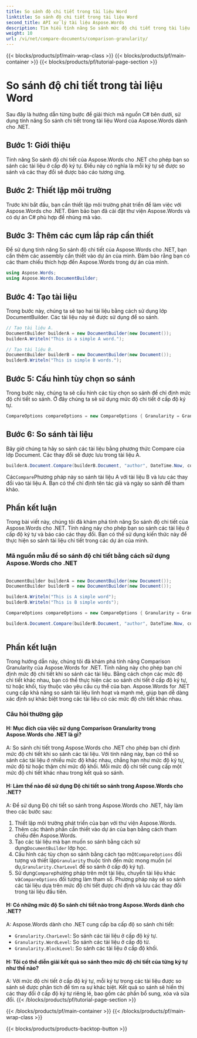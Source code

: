 ```yaml
---
title: So sánh độ chi tiết trong tài liệu Word
linktitle: So sánh độ chi tiết trong tài liệu Word
second_title: API xử lý tài liệu Aspose.Words
description: Tìm hiểu tính năng So sánh mức độ chi tiết trong tài liệu Word của Aspose.Words dành cho .NET cho phép so sánh từng ký tự trong tài liệu, báo cáo những thay đổi đã thực hiện.
weight: 10
url: /vi/net/compare-documents/comparison-granularity/
---
```


{{< blocks/products/pf/main-wrap-class >}}
{{< blocks/products/pf/main-container >}}
{{< blocks/products/pf/tutorial-page-section >}}

# So sánh độ chi tiết trong tài liệu Word

Sau đây là hướng dẫn từng bước để giải thích mã nguồn C# bên dưới, sử dụng tính năng So sánh chi tiết trong tài liệu Word của Aspose.Words dành cho .NET.

## Bước 1: Giới thiệu

Tính năng So sánh độ chi tiết của Aspose.Words cho .NET cho phép bạn so sánh các tài liệu ở cấp độ ký tự. Điều này có nghĩa là mỗi ký tự sẽ được so sánh và các thay đổi sẽ được báo cáo tương ứng.

## Bước 2: Thiết lập môi trường

Trước khi bắt đầu, bạn cần thiết lập môi trường phát triển để làm việc với Aspose.Words cho .NET. Đảm bảo bạn đã cài đặt thư viện Aspose.Words và có dự án C# phù hợp để nhúng mã vào.

## Bước 3: Thêm các cụm lắp ráp cần thiết

Để sử dụng tính năng So sánh độ chi tiết của Aspose.Words cho .NET, bạn cần thêm các assembly cần thiết vào dự án của mình. Đảm bảo rằng bạn có các tham chiếu thích hợp đến Aspose.Words trong dự án của mình.

```csharp
using Aspose.Words;
using Aspose.Words.DocumentBuilder;
```

## Bước 4: Tạo tài liệu

Trong bước này, chúng ta sẽ tạo hai tài liệu bằng cách sử dụng lớp DocumentBuilder. Các tài liệu này sẽ được sử dụng để so sánh.

```csharp
// Tạo tài liệu A.
DocumentBuilder builderA = new DocumentBuilder(new Document());
builderA.Writeln("This is a simple A word.");

// Tạo tài liệu B.
DocumentBuilder builderB = new DocumentBuilder(new Document());
builderB.Writeln("This is simple B words.");
```

## Bước 5: Cấu hình tùy chọn so sánh

Trong bước này, chúng ta sẽ cấu hình các tùy chọn so sánh để chỉ định mức độ chi tiết so sánh. Ở đây chúng ta sẽ sử dụng mức độ chi tiết ở cấp độ ký tự.

```csharp
CompareOptions compareOptions = new CompareOptions { Granularity = Granularity.CharLevel };
```

## Bước 6: So sánh tài liệu

Bây giờ chúng ta hãy so sánh các tài liệu bằng phương thức Compare của lớp Document. Các thay đổi sẽ được lưu trong tài liệu A.

```csharp
builderA.Document.Compare(builderB.Document, "author", DateTime.Now, compareOptions);
```

 Các`Compare`Phương pháp này so sánh tài liệu A với tài liệu B và lưu các thay đổi vào tài liệu A. Bạn có thể chỉ định tên tác giả và ngày so sánh để tham khảo.

## Phần kết luận

Trong bài viết này, chúng tôi đã khám phá tính năng So sánh độ chi tiết của Aspose.Words cho .NET. Tính năng này cho phép bạn so sánh các tài liệu ở cấp độ ký tự và báo cáo các thay đổi. Bạn có thể sử dụng kiến thức này để thực hiện so sánh tài liệu chi tiết trong các dự án của mình.

### Mã nguồn mẫu để so sánh độ chi tiết bằng cách sử dụng Aspose.Words cho .NET

```csharp
            
DocumentBuilder builderA = new DocumentBuilder(new Document());
DocumentBuilder builderB = new DocumentBuilder(new Document());

builderA.Writeln("This is A simple word");
builderB.Writeln("This is B simple words");

CompareOptions compareOptions = new CompareOptions { Granularity = Granularity.CharLevel };

builderA.Document.Compare(builderB.Document, "author", DateTime.Now, compareOptions);            
        
```

## Phần kết luận

Trong hướng dẫn này, chúng tôi đã khám phá tính năng Comparison Granularity của Aspose.Words for .NET. Tính năng này cho phép bạn chỉ định mức độ chi tiết khi so sánh các tài liệu. Bằng cách chọn các mức độ chi tiết khác nhau, bạn có thể thực hiện các so sánh chi tiết ở cấp độ ký tự, từ hoặc khối, tùy thuộc vào yêu cầu cụ thể của bạn. Aspose.Words for .NET cung cấp khả năng so sánh tài liệu linh hoạt và mạnh mẽ, giúp bạn dễ dàng xác định sự khác biệt trong các tài liệu có các mức độ chi tiết khác nhau.

### Câu hỏi thường gặp

#### H: Mục đích của việc sử dụng Comparison Granularity trong Aspose.Words cho .NET là gì?

A: So sánh chi tiết trong Aspose.Words cho .NET cho phép bạn chỉ định mức độ chi tiết khi so sánh các tài liệu. Với tính năng này, bạn có thể so sánh các tài liệu ở nhiều mức độ khác nhau, chẳng hạn như mức độ ký tự, mức độ từ hoặc thậm chí mức độ khối. Mỗi mức độ chi tiết cung cấp một mức độ chi tiết khác nhau trong kết quả so sánh.

#### H: Làm thế nào để sử dụng Độ chi tiết so sánh trong Aspose.Words cho .NET?

A: Để sử dụng Độ chi tiết so sánh trong Aspose.Words cho .NET, hãy làm theo các bước sau:
1. Thiết lập môi trường phát triển của bạn với thư viện Aspose.Words.
2. Thêm các thành phần cần thiết vào dự án của bạn bằng cách tham chiếu đến Aspose.Words.
3.  Tạo các tài liệu mà bạn muốn so sánh bằng cách sử dụng`DocumentBuilder` lớp học.
4.  Cấu hình các tùy chọn so sánh bằng cách tạo một`CompareOptions` đối tượng và thiết lập`Granularity` thuộc tính đến mức mong muốn (ví dụ,`Granularity.CharLevel` để so sánh ở cấp độ ký tự).
5.  Sử dụng`Compare`phương pháp trên một tài liệu, chuyển tài liệu khác và`CompareOptions` đối tượng làm tham số. Phương pháp này sẽ so sánh các tài liệu dựa trên mức độ chi tiết được chỉ định và lưu các thay đổi trong tài liệu đầu tiên.

#### H: Có những mức độ So sánh chi tiết nào trong Aspose.Words dành cho .NET?

A: Aspose.Words dành cho .NET cung cấp ba cấp độ so sánh chi tiết:
- `Granularity.CharLevel`: So sánh các tài liệu ở cấp độ ký tự.
- `Granularity.WordLevel`: So sánh các tài liệu ở cấp độ từ.
- `Granularity.BlockLevel`: So sánh các tài liệu ở cấp độ khối.

#### H: Tôi có thể diễn giải kết quả so sánh theo mức độ chi tiết của từng ký tự như thế nào?

A: Với mức độ chi tiết ở cấp độ ký tự, mỗi ký tự trong các tài liệu được so sánh sẽ được phân tích để tìm ra sự khác biệt. Kết quả so sánh sẽ hiển thị các thay đổi ở cấp độ ký tự riêng lẻ, bao gồm các phần bổ sung, xóa và sửa đổi.
{{< /blocks/products/pf/tutorial-page-section >}}

{{< /blocks/products/pf/main-container >}}
{{< /blocks/products/pf/main-wrap-class >}}

{{< blocks/products/products-backtop-button >}}
